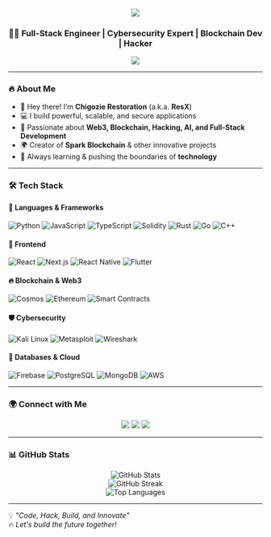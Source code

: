 <h1 align="center">
  <img src="https://capsule-render.vercel.app/api?type=wave&color=0A192F&height=150&section=header&text=Chigozie%20Restoration%20|%20ResX&fontSize=30&fontColor=00E6FF&animation=fadeIn" />
</h1>

<h3 align="center">👨‍💻 Full-Stack Engineer | Cybersecurity Expert | Blockchain Dev | Hacker</h3>

<p align="center">
  <img src="https://readme-typing-svg.herokuapp.com?font=Fira+Code&pause=1000&color=00E6FF&center=true&vCenter=true&width=500&lines=Mastering+the+art+of+coding!;Full-stack+developer+%F0%9F%94%A5;Blockchain+%26+Web3+Expert;Cybersecurity+%7C+Ethical+Hacking+%E2%9A%A1;Building+the+future+of+tech!">
</p>

---

### 🔥 About Me  
- 👋 Hey there! I’m **Chigozie Restoration** (a.k.a. **ResX**)  
- 💻 I build powerful, scalable, and secure applications  
- 🚀 Passionate about **Web3, Blockchain, Hacking, AI, and Full-Stack Development**  
- 🌍 Creator of **Spark Blockchain** & other innovative projects  
- 🎯 Always learning & pushing the boundaries of **technology**  

---

### 🛠️ Tech Stack  

#### 🚀 Languages & Frameworks  
![Python](https://img.shields.io/badge/Python-3776AB?style=for-the-badge&logo=python&logoColor=white)
![JavaScript](https://img.shields.io/badge/JavaScript-F7DF1E?style=for-the-badge&logo=javascript&logoColor=black)
![TypeScript](https://img.shields.io/badge/TypeScript-3178C6?style=for-the-badge&logo=typescript&logoColor=white)
![Solidity](https://img.shields.io/badge/Solidity-363636?style=for-the-badge&logo=solidity&logoColor=white)
![Rust](https://img.shields.io/badge/Rust-000000?style=for-the-badge&logo=rust&logoColor=white)
![Go](https://img.shields.io/badge/Go-00ADD8?style=for-the-badge&logo=go&logoColor=white)
![C++](https://img.shields.io/badge/C++-00599C?style=for-the-badge&logo=c%2B%2B&logoColor=white)

#### 📱 Frontend  
![React](https://img.shields.io/badge/React-61DAFB?style=for-the-badge&logo=react&logoColor=black)
![Next.js](https://img.shields.io/badge/Next.js-000000?style=for-the-badge&logo=next.js&logoColor=white)
![React Native](https://img.shields.io/badge/React_Native-61DAFB?style=for-the-badge&logo=react&logoColor=black)
![Flutter](https://img.shields.io/badge/Flutter-02569B?style=for-the-badge&logo=flutter&logoColor=white)

#### 🔥 Blockchain & Web3  
![Cosmos](https://img.shields.io/badge/Cosmos-000000?style=for-the-badge&logo=cosmos&logoColor=white)
![Ethereum](https://img.shields.io/badge/Ethereum-3C3C3D?style=for-the-badge&logo=ethereum&logoColor=white)
![Smart Contracts](https://img.shields.io/badge/Smart%20Contracts-00A86B?style=for-the-badge&logo=ethereum&logoColor=white)

#### 🛡️ Cybersecurity  
![Kali Linux](https://img.shields.io/badge/Kali_Linux-557C94?style=for-the-badge&logo=kali-linux&logoColor=white)
![Metasploit](https://img.shields.io/badge/Metasploit-000000?style=for-the-badge&logo=metasploit&logoColor=white)
![Wireshark](https://img.shields.io/badge/Wireshark-1679A7?style=for-the-badge&logo=wireshark&logoColor=white)

#### 📡 Databases & Cloud  
![Firebase](https://img.shields.io/badge/Firebase-FFCA28?style=for-the-badge&logo=firebase&logoColor=black)
![PostgreSQL](https://img.shields.io/badge/PostgreSQL-336791?style=for-the-badge&logo=postgresql&logoColor=white)
![MongoDB](https://img.shields.io/badge/MongoDB-47A248?style=for-the-badge&logo=mongodb&logoColor=white)
![AWS](https://img.shields.io/badge/AWS-232F3E?style=for-the-badge&logo=amazon-aws&logoColor=white)

---

### 🌍 Connect with Me  
<p align="center">
  <a href="https://github.com/YOUR-NEW-USERNAME"><img src="https://img.shields.io/badge/GitHub-ResX-000?style=for-the-badge&logo=github&logoColor=white"></a>
  <a href="https://twitter.com/YOUR-HANDLE"><img src="https://img.shields.io/badge/Twitter-ResX-1DA1F2?style=for-the-badge&logo=twitter&logoColor=white"></a>
  <a href="https://linkedin.com/in/YOUR-PROFILE"><img src="https://img.shields.io/badge/LinkedIn-ResX-0077B5?style=for-the-badge&logo=linkedin&logoColor=white"></a>
</p>

---

### 📊 GitHub Stats  
<p align="center">
  <img src="https://github-readme-stats.vercel.app/api?username=ResX-Official&show_icons=true&theme=dark&bg_color=0A192F&text_color=00E6FF" alt="GitHub Stats">
  <br>
  <img src="https://github-readme-streak-stats.herokuapp.com/?user=ResX-Official&theme=dark&background=0A192F&ring=00E6FF&fire=00E6FF&currStreakLabel=00E6FF" alt="GitHub Streak">
  <br>
  <img src="https://github-readme-stats.vercel.app/api/top-langs/?username=ResX-Official&layout=compact&theme=dark&bg_color=0A192F&text_color=00E6FF" alt="Top Languages">
</p>

---

💡 *"Code, Hack, Build, and Innovate"*  
🔥 *Let's build the future together!*  

